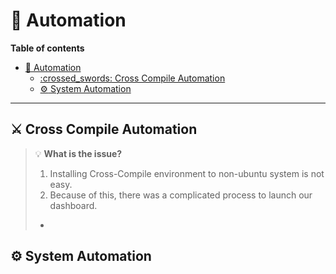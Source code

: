 # :robot: Automation
**Table of contents**
- [:robot: Automation](#robot-automation)
  - [:crossed\_swords: Cross Compile Automation](#crossed_swords-cross-compile-automation)
  - [:gear: System Automation](#gear-system-automation)

<hr>

## :crossed_swords: Cross Compile Automation
> 💡 **What is the issue?**
>
> 1. Installing Cross-Compile environment to non-ubuntu system is not easy.
> 2. Because of this, there was a complicated process to launch our dashboard.
>   -  

## :gear: System Automation
